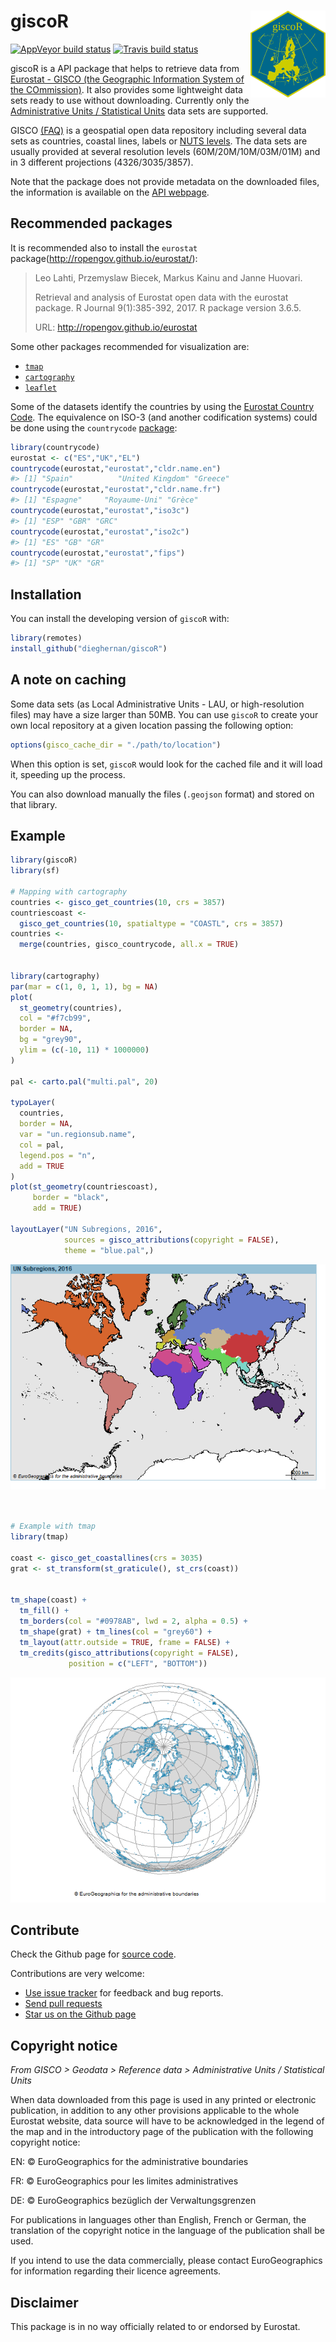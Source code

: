 
<!-- README.md is generated from README.Rmd. Please edit that file -->

# giscoR <img src="man/figures/logo.png" align="right" width="120" />

<!-- badges: start -->

[![AppVeyor build
status](https://ci.appveyor.com/api/projects/status/github/dieghernan/giscoR?branch=master&svg=true)](https://ci.appveyor.com/project/dieghernan/giscoR)
[![Travis build
status](https://travis-ci.com/dieghernan/giscoR.svg?branch=master)](https://travis-ci.com/dieghernan/giscoR)
<!-- badges: end -->

giscoR is a API package that helps to retrieve data from [Eurostat -
GISCO (the Geographic Information System of the
COmmission)](https://ec.europa.eu/eurostat/web/gisco). It also provides
some lightweight data sets ready to use without downloading. Currently
only the [Administrative Units / Statistical
Units](https://ec.europa.eu/eurostat/web/gisco/geodata/reference-data/administrative-units-statistical-units)
data sets are supported.

GISCO [(FAQ)](https://ec.europa.eu/eurostat/web/gisco/faq) is a
geospatial open data repository including several data sets as
countries, coastal lines, labels or [NUTS
levels](https://ec.europa.eu/eurostat/web/regions-and-cities/overview).
The data sets are usually provided at several resolution levels
(60M/20M/10M/03M/01M) and in 3 different projections (4326/3035/3857).

Note that the package does not provide metadata on the downloaded files,
the information is available on the [API
webpage](https://gisco-services.ec.europa.eu/distribution/v2/).

## Recommended packages

It is recommended also to install the `eurostat`
package(<http://ropengov.github.io/eurostat/>):

> Leo Lahti, Przemyslaw Biecek, Markus Kainu and Janne Huovari.
> 
> Retrieval and analysis of Eurostat open data with the eurostat
> package. R Journal 9(1):385-392, 2017. R package version 3.6.5.
> 
> URL: <http://ropengov.github.io/eurostat>

Some other packages recommended for visualization are:

  - [`tmap`](https://mtennekes.github.io/tmap)  
  - [`cartography`](http://riatelab.github.io/cartography/docs/)
  - [`leaflet`](https://rstudio.github.io/leaflet/)

Some of the datasets identify the countries by using the [Eurostat
Country
Code](https://ec.europa.eu/eurostat/statistics-explained/index.php/Glossary:Country_codes).
The equivalence on ISO-3 (and another codification systems) could be
done using the `countrycode`
[package](https://vincentarelbundock.github.io/countrycode):

``` r
library(countrycode)
eurostat <- c("ES","UK","EL")
countrycode(eurostat,"eurostat","cldr.name.en")
#> [1] "Spain"          "United Kingdom" "Greece"
countrycode(eurostat,"eurostat","cldr.name.fr")
#> [1] "Espagne"     "Royaume-Uni" "Grèce"
countrycode(eurostat,"eurostat","iso3c")
#> [1] "ESP" "GBR" "GRC"
countrycode(eurostat,"eurostat","iso2c")
#> [1] "ES" "GB" "GR"
countrycode(eurostat,"eurostat","fips")
#> [1] "SP" "UK" "GR"
```

## Installation

You can install the developing version of `giscoR` with:

``` r
library(remotes)
install_github("dieghernan/giscoR")
```

## A note on caching

Some data sets (as Local Administrative Units - LAU, or high-resolution
files) may have a size larger than 50MB. You can use `giscoR` to create
your own local repository at a given location passing the following
option:

``` r
options(gisco_cache_dir = "./path/to/location")
```

When this option is set, `giscoR` would look for the cached file and it
will load it, speeding up the process.

You can also download manually the files (`.geojson` format) and stored
on that library.

## Example

``` r
library(giscoR)
library(sf)

# Mapping with cartography
countries <- gisco_get_countries(10, crs = 3857)
countriescoast <-
  gisco_get_countries(10, spatialtype = "COASTL", crs = 3857)
countries <-
  merge(countries, gisco_countrycode, all.x = TRUE)


library(cartography)
par(mar = c(1, 0, 1, 1), bg = NA)
plot(
  st_geometry(countries),
  col = "#f7cb99",
  border = NA,
  bg = "grey90",
  ylim = (c(-10, 11) * 1000000)
)

pal <- carto.pal("multi.pal", 20)

typoLayer(
  countries,
  border = NA,
  var = "un.regionsub.name",
  col = pal,
  legend.pos = "n",
  add = TRUE
)
plot(st_geometry(countriescoast),
     border = "black",
     add = TRUE)

layoutLayer("UN Subregions, 2016",
            sources = gisco_attributions(copyright = FALSE),
            theme = "blue.pal",)
```

![](man/figures/README-example-1.png)<!-- -->

``` r


# Example with tmap
library(tmap)

coast <- gisco_get_coastallines(crs = 3035)
grat <- st_transform(st_graticule(), st_crs(coast))


tm_shape(coast) +
  tm_fill() +
  tm_borders(col = "#0978AB", lwd = 2, alpha = 0.5) +
  tm_shape(grat) + tm_lines(col = "grey60") +
  tm_layout(attr.outside = TRUE, frame = FALSE) +
  tm_credits(gisco_attributions(copyright = FALSE),
             position = c("LEFT", "BOTTOM"))
```

![](man/figures/README-example-2.png)<!-- -->

## Contribute

Check the Github page for [source
code](https://github.com/dieghernan/giscoR/).

Contributions are very welcome:

  - [Use issue tracker](https://github.com/dieghernan/giscoR/issues) for
    feedback and bug reports.
  - [Send pull requests](https://github.com/dieghernan/giscoR/)
  - [Star us on the Github page](https://github.com/dieghernan/giscoR)

## Copyright notice

*From GISCO \> Geodata \> Reference data \> Administrative Units /
Statistical Units*

When data downloaded from this page is used in any printed or electronic
publication, in addition to any other provisions applicable to the whole
Eurostat website, data source will have to be acknowledged in the legend
of the map and in the introductory page of the publication with the
following copyright notice:

EN: © EuroGeographics for the administrative boundaries

FR: © EuroGeographics pour les limites administratives

DE: © EuroGeographics bezüglich der Verwaltungsgrenzen

For publications in languages other than English, French or German, the
translation of the copyright notice in the language of the publication
shall be used.

If you intend to use the data commercially, please contact
EuroGeographics for information regarding their licence agreements.

## Disclaimer

This package is in no way officially related to or endorsed by Eurostat.

